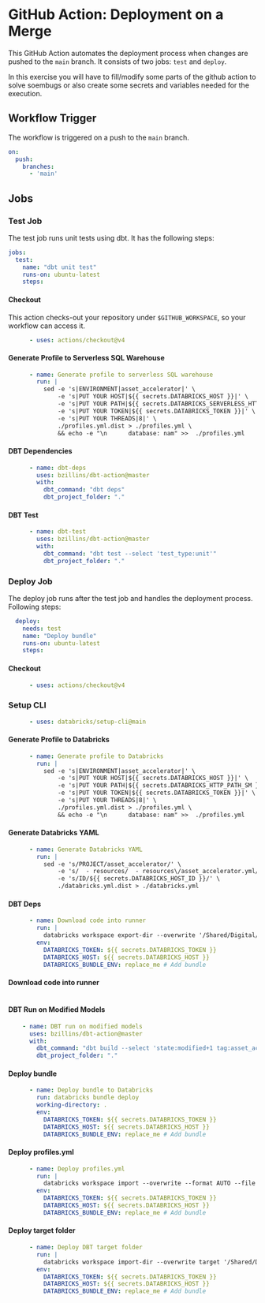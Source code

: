 # GitHub Action: Deployment on a Merge

This GitHub Action automates the deployment process when changes are pushed to the `main` branch. 
It consists of two jobs: `test` and `deploy`.

In this exercise you will have to fill/modify some parts of the github action to solve soembugs or also create some
secrets and variables needed for the execution.

## Workflow Trigger

The workflow is triggered on a push to the `main` branch.

```yaml
on:
  push:
    branches:
      - 'main'
```
## Jobs

### Test Job
The test job runs unit tests using dbt. It has the following steps:
```yaml
jobs:
  test:
    name: "dbt unit test"
    runs-on: ubuntu-latest
    steps:
```
#### Checkout 
This action checks-out your repository under `$GITHUB_WORKSPACE`, so your workflow can access it.
```yaml
      - uses: actions/checkout@v4
```
#### Generate Profile to Serverless SQL Warehouse
```yaml
      - name: Generate profile to serverless SQL warehouse
        run: |
          sed -e 's|ENVIRONMENT|asset_accelerator|' \
              -e 's|PUT YOUR HOST|${{ secrets.DATABRICKS_HOST }}|' \
              -e 's|PUT YOUR PATH|${{ secrets.DATABRICKS_SERVERLESS_HTTP_PATH }}|' \
              -e 's|PUT YOUR TOKEN|${{ secrets.DATABRICKS_TOKEN }}|' \
              -e 's|PUT YOUR THREADS|8|' \
              ./profiles.yml.dist > ./profiles.yml \
              && echo -e "\n      database: nam" >>  ./profiles.yml
```
#### DBT Dependencies
```yaml
      - name: dbt-deps
        uses: bzillins/dbt-action@master
        with:
          dbt_command: "dbt deps"
          dbt_project_folder: "."
```
#### DBT Test
```yaml
      - name: dbt-test
        uses: bzillins/dbt-action@master
        with:
          dbt_command: "dbt test --select 'test_type:unit'"
          dbt_project_folder: "."
```
### Deploy Job
The deploy job runs after the test job and handles the deployment process. Following steps:
```yaml
  deploy:
    needs: test
    name: "Deploy bundle"
    runs-on: ubuntu-latest
    steps:
```
#### Checkout
```yaml
      - uses: actions/checkout@v4
```
### Setup CLI
```yaml
      - uses: databricks/setup-cli@main
```
#### Generate Profile to Databricks
```yaml
      - name: Generate profile to Databricks
        run: |
          sed -e 's|ENVIRONMENT|asset_accelerator|' \
              -e 's|PUT YOUR HOST|${{ secrets.DATABRICKS_HOST }}|' \
              -e 's|PUT YOUR PATH|${{ secrets.DATABRICKS_HTTP_PATH_SM }}|' \
              -e 's|PUT YOUR TOKEN|${{ secrets.DATABRICKS_TOKEN }}|' \
              -e 's|PUT YOUR THREADS|8|' \
              ./profiles.yml.dist > ./profiles.yml \
              && echo -e "\n      database: nam" >>  ./profiles.yml
```
#### Generate Databricks YAML
```yaml
      - name: Generate Databricks YAML 
        run: |
          sed -e 's/PROJECT/asset_accelerator/' \
              -e 's/  - resources/  - resources\/asset_accelerator.yml/' \
              -e 's/ID/${{ secrets.DATABRICKS_HOST_ID }}/' \
              ./databricks.yml.dist > ./databricks.yml
```
#### DBT Deps
```yaml
      - name: Download code into runner
        run: |
          databricks workspace export-dir --overwrite '/Shared/Digital/.bundle/asset_accelerator/files/target' target_prod
        env:
          DATABRICKS_TOKEN: ${{ secrets.DATABRICKS_TOKEN }}
          DATABRICKS_HOST: ${{ secrets.DATABRICKS_HOST }}
          DATABRICKS_BUNDLE_ENV: replace_me # Add bundle
```
#### Download code into runner
```yaml
```
#### DBT Run on Modified Models
```yaml
    - name: DBT run on modified models
      uses: bzillins/dbt-action@master
      with:
        dbt_command: "dbt build --select 'state:modified+1 tag:asset_accelerator' --defer --state ./target_prod"
        dbt_project_folder: "."
```
#### Deploy bundle
```yaml
      - name: Deploy bundle to Databricks
        run: databricks bundle deploy
        working-directory: .
        env:
          DATABRICKS_TOKEN: ${{ secrets.DATABRICKS_TOKEN }}
          DATABRICKS_HOST: ${{ secrets.DATABRICKS_HOST }}
          DATABRICKS_BUNDLE_ENV: replace_me # Add bundle
```
#### Deploy profiles.yml
```yaml
      - name: Deploy profiles.yml
        run: |
          databricks workspace import --overwrite --format AUTO --file profiles.yml '/Shared/Digital/.bundle/asset_accelerator/files/profiles.yml'
        env:
          DATABRICKS_TOKEN: ${{ secrets.DATABRICKS_TOKEN }}
          DATABRICKS_HOST: ${{ secrets.DATABRICKS_HOST }}
          DATABRICKS_BUNDLE_ENV: replace_me # Add bundle
```
#### Deploy target folder
```yaml
      - name: Deploy DBT target folder
        run: |
          databricks workspace import-dir --overwrite target '/Shared/Digital/.bundle/asset_accelerator/files/target'
        env:
          DATABRICKS_TOKEN: ${{ secrets.DATABRICKS_TOKEN }}
          DATABRICKS_HOST: ${{ secrets.DATABRICKS_HOST }}
          DATABRICKS_BUNDLE_ENV: replace_me # Add bundle
```
